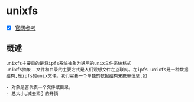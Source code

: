 # unixfs
- [x] [官网参考](https://github.com/ipfs/specs/tree/master/unixfs)

## 概述
    unixfs主要目的是将ipfs系统抽象为通用的unix文件系统格式
    unixfs抽象——文件和目录的主要方式是人们设想文件在互联网。在ipfs unixfs是一种数据结构,是ipfs的unix文件。我们需要一个单独的数据结构来携带信息,如
    
    - 对象是否代表一个文件或目录。
    - 总大小,减去索引的开销
